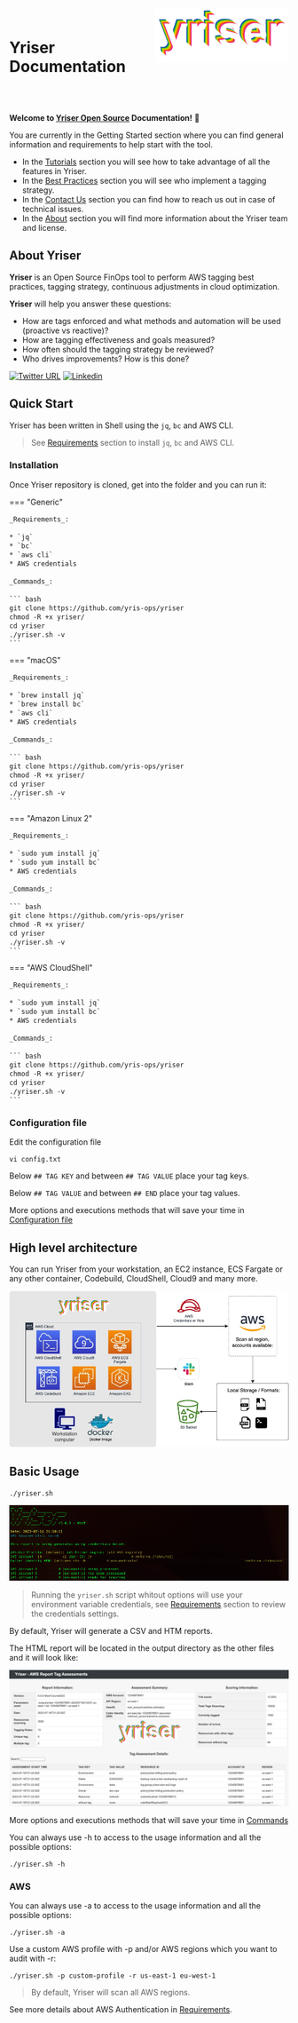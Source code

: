 <p href="https://github.com/Yriser-cloud/Yriser">
<img align="right" src="./img/yriser-logo.png" height="100">
</p>
<br>

# Yriser Documentation

<br><br>

**Welcome to [Yriser Open Source](https://github.com/yris-ops/yriser/) Documentation!** 📄

You are currently in the Getting Started section where you can find general information and requirements to help start with the tool.

* In the [Tutorials](tutorials/command) section you will see how to take advantage of all the features in Yriser.
* In the [Best Practices](tutorials/best-pratices/build) section you will see who implement a tagging strategy.
* In the [Contact Us](contact) section you can find how to reach us out in case of technical issues.
* In the [About](about) section you will find more information about the Yriser team and license.

## About Yriser

**Yriser** is an Open Source FinOps tool to perform AWS tagging best practices, tagging strategy, continuous adjustments in cloud optimization.

**Yriser** will help you answer these questions:

* How are tags enforced and what methods and automation will be used (proactive vs reactive)?
* How are tagging effectiveness and goals measured?
* How often should the tagging strategy be reviewed?
* Who drives improvements? How is this done?

[![Twitter URL](https://img.shields.io/twitter/url/https/twitter.com/toniblyx.svg?style=social&label=Follow%20%40cz_antoine)](https://twitter.com/cz_antoine)
<a href="https://www.linkedin.com/in/antoine-cichowicz-837575b1"><img alt="Linkedin" src="https://img.shields.io/badge/-Antoine-blue?style=flat-square&logo=Linkedin&logoColor=white"></a>

## Quick Start

Yriser has been written in Shell using the `jq`, `bc` and AWS CLI.

> See [Requirements](getting-started/requirements) section to install `jq`, `bc` and AWS CLI.

### Installation

Once Yriser repository is cloned, get into the folder and you can run it:

=== "Generic"

    _Requirements_:

    * `jq`
    * `bc`
    * `aws cli`
    * AWS credentials

    _Commands_:

    ``` bash
    git clone https://github.com/yris-ops/yriser
    chmod -R +x yriser/
    cd yriser
    ./yriser.sh -v
    ```

=== "macOS"

    _Requirements_:

    * `brew install jq`
    * `brew install bc`
    * `aws cli`
    * AWS credentials

    _Commands_:

    ``` bash
    git clone https://github.com/yris-ops/yriser
    chmod -R +x yriser/
    cd yriser
    ./yriser.sh -v
    ```

=== "Amazon Linux 2"

    _Requirements_:

    * `sudo yum install jq`
    * `sudo yum install bc`
    * AWS credentials

    _Commands_:

    ``` bash
    git clone https://github.com/yris-ops/yriser
    chmod -R +x yriser/
    cd yriser
    ./yriser.sh -v
    ```

=== "AWS CloudShell"

    _Requirements_:

    * `sudo yum install jq`
    * `sudo yum install bc`
    * AWS credentials

    _Commands_:

    ``` bash
    git clone https://github.com/yris-ops/yriser
    chmod -R +x yriser/
    cd yriser
    ./yriser.sh -v
    ```

### Configuration file 

Edit the configuration file 

``` shell
vi config.txt
```

Below `## TAG KEY` and between `## TAG VALUE` place your tag keys. 

Below `## TAG VALUE` and between `## END` place your tag values.

More options and executions methods that will save your time in [Configuration file](tutorials/configuration-file)

## High level architecture

You can run Yriser from your workstation, an EC2 instance, ECS Fargate or any other container, Codebuild, CloudShell, Cloud9 and many more.

![Archi](/img/hight-level-architecture.jpg)

## Basic Usage

``` shell
./yriser.sh
```

![Short Display Yriser](img/short-display.png)

> Running the `yriser.sh` script whitout options will use your environment variable credentials, see [Requirements](getting-started/requirements) section to review the credentials settings.

By default, Yriser will generate a CSV and HTM reports.

The HTML report will be located in the output directory as the other files and it will look like:

![Report output HTML](tutorials/img/output-html.png)

More options and executions methods that will save your time in [Commands](tutorials/command)

You can always use -h to access to the usage information and all the possible options:

``` shell
./yriser.sh -h
```

### AWS

You can always use -a to access to the usage information and all the possible options:

``` shell
./yriser.sh -a
```

Use a custom AWS profile with -p and/or AWS regions which you want to audit with -r:

``` shell
./yriser.sh -p custom-profile -r us-east-1 eu-west-1
```

> By default, Yriser will scan all AWS regions.

See more details about AWS Authentication in [Requirements](getting-started/requirements).